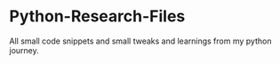 # Python-Research-Files
All small code snippets and small tweaks and learnings from my python journey.

